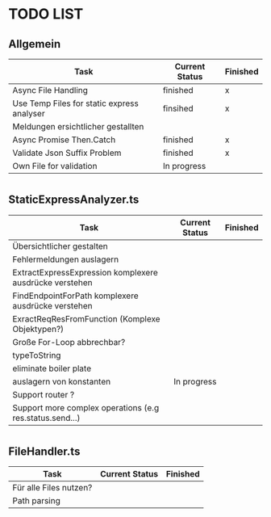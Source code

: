 
# TODO LIST


## Allgemein
| Task           |  Current Status | Finished | 
|----------------|----------------|-----------|
| Async File Handling | finished  | x
| Use Temp Files for static express analyser| finsihed|x
| Meldungen ersichtlicher gestallten ||
| Async Promise Then.Catch | finished | x
| Validate Json Suffix Problem| finished | x
| Own File for validation | In progress| 
#

## StaticExpressAnalyzer.ts
| Task           |  Current Status | Finished | 
|----------------|----------------|-----------|
| Übersichtlicher gestalten |  |
| Fehlermeldungen auslagern   |     |  
| ExtractExpressExpression komplexere ausdrücke verstehen   |     | 
| FindEndpointForPath komplexere ausdrücke verstehen   |     |
| ExractReqResFromFunction (Komplexe Objektypen?)   |    |
| Große For-Loop abbrechbar?    |   |
| typeToString | |
| eliminate boiler plate | |
| auslagern von konstanten | In progress |
| Support router ?| | 
| Support more complex operations (e.g res.status.send...)||

#
## FileHandler.ts
| Task           |  Current Status | Finished | 
|----------------|----------------|-----------|
| Für alle Files nutzen? |  |
| Path parsing  |     |  
